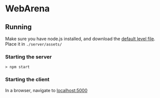 WebArena
========

## Running

Make sure you have node.js installed, and download the [default level file](http://demoseen.com:50000/assets/tourney.json). Place it in `./server/assets/`

### Starting the server

`> npm start`

### Starting the client

In a browser, navigate to [localhost:5000](http://localhost:5000)
